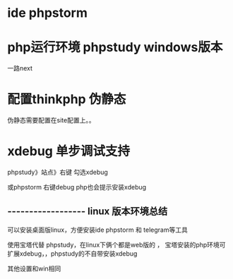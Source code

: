 

# ide  phpstorm


# php运行环境 phpstudy  windows版本
一路next



# 配置thinkphp 伪静态

伪静态需要配置在site配置上。。


# xdebug 单步调试支持

phpstudy》站点》右键 勾选xdebug

或phpstorm 右键debug php也会提示安装xdebug



## ------------------ linux 版本环境总结

可以安装桌面版linux，方便安装ide phpstorm    和 telegram等工具

使用宝塔代替 phpstudy，在linux下俩个都是web版的 ，
宝塔安装的php环境可扩展xdebug，，phpstudy的不自带安装xdebug


其他设置和win相同





